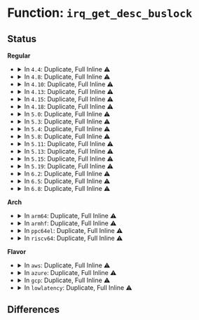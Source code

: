 # Function: <code>irq_get_desc_buslock</code>

## Status
<b>Regular</b>
<ul>
<li>
<details>
<summary>In <code>4.4</code>: Duplicate, Full Inline ⚠️</summary>

**Collision:** Static Duplication

**Inline:** Full

**Transformation:** False

**Instances:**

```
In kernel/irq/manage.c (ffffffff810dacd6)
Location: kernel/irq/internals.h:140
Inline: True
Inline callers:
  - kernel/irq/manage.c:irq_get_irqchip_state
  - kernel/irq/manage.c:irq_set_irqchip_state
  - kernel/irq/manage.c:__disable_irq_nosync
  - kernel/irq/manage.c:irq_set_irq_wake
  - kernel/irq/manage.c:enable_irq
```
```
In kernel/irq/chip.c (ffffffff810dda96)
Location: kernel/irq/internals.h:140
Inline: True
Inline callers:
  - kernel/irq/chip.c:irq_set_irq_type
  - kernel/irq/chip.c:__irq_set_handler
  - kernel/irq/chip.c:irq_set_chained_handler_and_data
```
</details>
</li>
<li>
<details>
<summary>In <code>4.8</code>: Duplicate, Full Inline ⚠️</summary>

**Collision:** Static Duplication

**Inline:** Full

**Transformation:** False

**Instances:**

```
In kernel/irq/manage.c (ffffffff810e0416)
Location: kernel/irq/internals.h:147
Inline: True
Inline callers:
  - kernel/irq/manage.c:irq_set_irqchip_state
  - kernel/irq/manage.c:irq_get_irqchip_state
  - kernel/irq/manage.c:irq_set_irq_wake
  - kernel/irq/manage.c:enable_irq
  - kernel/irq/manage.c:__disable_irq_nosync
```
```
In kernel/irq/chip.c (ffffffff810e4116)
Location: kernel/irq/internals.h:147
Inline: True
Inline callers:
  - kernel/irq/chip.c:irq_set_chained_handler_and_data
  - kernel/irq/chip.c:__irq_set_handler
  - kernel/irq/chip.c:irq_set_irq_type
```
</details>
</li>
<li>
<details>
<summary>In <code>4.10</code>: Duplicate, Full Inline ⚠️</summary>

**Collision:** Static Duplication

**Inline:** Full

**Transformation:** False

**Instances:**

```
In kernel/irq/manage.c (ffffffff810e6d66)
Location: kernel/irq/internals.h:147
Inline: True
Inline callers:
  - kernel/irq/manage.c:irq_set_irqchip_state
  - kernel/irq/manage.c:irq_get_irqchip_state
  - kernel/irq/manage.c:irq_set_irq_wake
  - kernel/irq/manage.c:enable_irq
  - kernel/irq/manage.c:__disable_irq_nosync
```
```
In kernel/irq/chip.c (ffffffff810ea666)
Location: kernel/irq/internals.h:147
Inline: True
Inline callers:
  - kernel/irq/chip.c:irq_set_chained_handler_and_data
  - kernel/irq/chip.c:__irq_set_handler
  - kernel/irq/chip.c:irq_set_irq_type
```
</details>
</li>
<li>
<details>
<summary>In <code>4.13</code>: Duplicate, Full Inline ⚠️</summary>

**Collision:** Static Duplication

**Inline:** Full

**Transformation:** False

**Instances:**

```
In kernel/irq/manage.c (ffffffff810e6466)
Location: kernel/irq/internals.h:162
Inline: True
Inline callers:
  - kernel/irq/manage.c:irq_set_irqchip_state
  - kernel/irq/manage.c:irq_get_irqchip_state
  - kernel/irq/manage.c:irq_set_irq_wake
  - kernel/irq/manage.c:enable_irq
  - kernel/irq/manage.c:__disable_irq_nosync
```
```
In kernel/irq/chip.c (ffffffff810e9d86)
Location: kernel/irq/internals.h:162
Inline: True
Inline callers:
  - kernel/irq/chip.c:irq_set_chained_handler_and_data
  - kernel/irq/chip.c:__irq_set_handler
  - kernel/irq/chip.c:irq_set_irq_type
```
</details>
</li>
<li>
<details>
<summary>In <code>4.15</code>: Duplicate, Full Inline ⚠️</summary>

**Collision:** Static Duplication

**Inline:** Full

**Transformation:** False

**Instances:**

```
In kernel/irq/manage.c (ffffffff810ee716)
Location: kernel/irq/internals.h:165
Inline: True
Inline callers:
  - kernel/irq/manage.c:irq_set_irqchip_state
  - kernel/irq/manage.c:irq_get_irqchip_state
  - kernel/irq/manage.c:irq_set_irq_wake
  - kernel/irq/manage.c:enable_irq
  - kernel/irq/manage.c:__disable_irq_nosync
```
```
In kernel/irq/chip.c (ffffffff810f22d6)
Location: kernel/irq/internals.h:165
Inline: True
Inline callers:
  - kernel/irq/chip.c:irq_set_chained_handler_and_data
  - kernel/irq/chip.c:__irq_set_handler
  - kernel/irq/chip.c:irq_set_irq_type
```
</details>
</li>
<li>
<details>
<summary>In <code>4.18</code>: Duplicate, Full Inline ⚠️</summary>

**Collision:** Static Duplication

**Inline:** Full

**Transformation:** False

**Instances:**

```
In kernel/irq/manage.c (ffffffff810f6b31)
Location: kernel/irq/internals.h:165
Inline: True
Inline callers:
  - kernel/irq/manage.c:irq_set_irqchip_state
  - kernel/irq/manage.c:irq_get_irqchip_state
  - kernel/irq/manage.c:irq_set_irq_wake
  - kernel/irq/manage.c:enable_irq
  - kernel/irq/manage.c:__disable_irq_nosync
```
```
In kernel/irq/chip.c (ffffffff810fa752)
Location: kernel/irq/internals.h:165
Inline: True
Inline callers:
  - kernel/irq/chip.c:irq_set_chained_handler_and_data
  - kernel/irq/chip.c:__irq_set_handler
  - kernel/irq/chip.c:irq_set_irq_type
```
</details>
</li>
<li>
<details>
<summary>In <code>5.0</code>: Duplicate, Full Inline ⚠️</summary>

**Collision:** Static Duplication

**Inline:** Full

**Transformation:** False

**Instances:**

```
In kernel/irq/manage.c (ffffffff811022a1)
Location: kernel/irq/internals.h:165
Inline: True
Inline callers:
  - kernel/irq/manage.c:irq_set_irqchip_state
  - kernel/irq/manage.c:irq_get_irqchip_state
  - kernel/irq/manage.c:irq_set_irq_wake
  - kernel/irq/manage.c:enable_irq
  - kernel/irq/manage.c:__disable_irq_nosync
```
```
In kernel/irq/chip.c (ffffffff81105f12)
Location: kernel/irq/internals.h:165
Inline: True
Inline callers:
  - kernel/irq/chip.c:irq_set_chained_handler_and_data
  - kernel/irq/chip.c:__irq_set_handler
  - kernel/irq/chip.c:irq_set_irq_type
```
</details>
</li>
<li>
<details>
<summary>In <code>5.3</code>: Duplicate, Full Inline ⚠️</summary>

**Collision:** Static Duplication

**Inline:** Full

**Transformation:** False

**Instances:**

```
In kernel/irq/manage.c (ffffffff8110a9b1)
Location: kernel/irq/internals.h:172
Inline: True
Inline callers:
  - kernel/irq/manage.c:irq_set_irqchip_state
  - kernel/irq/manage.c:irq_get_irqchip_state
  - kernel/irq/manage.c:irq_set_irq_wake
  - kernel/irq/manage.c:enable_irq
  - kernel/irq/manage.c:__disable_irq_nosync
```
```
In kernel/irq/chip.c (ffffffff8110f3b2)
Location: kernel/irq/internals.h:172
Inline: True
Inline callers:
  - kernel/irq/chip.c:irq_set_chained_handler_and_data
  - kernel/irq/chip.c:__irq_set_handler
  - kernel/irq/chip.c:irq_set_irq_type
```
</details>
</li>
<li>
<details>
<summary>In <code>5.4</code>: Duplicate, Full Inline ⚠️</summary>

**Collision:** Static Duplication

**Inline:** Full

**Transformation:** False

**Instances:**

```
In kernel/irq/manage.c (ffffffff81116d81)
Location: kernel/irq/internals.h:170
Inline: True
Inline callers:
  - kernel/irq/manage.c:irq_set_irqchip_state
  - kernel/irq/manage.c:irq_get_irqchip_state
  - kernel/irq/manage.c:irq_set_irq_wake
  - kernel/irq/manage.c:enable_irq
  - kernel/irq/manage.c:__disable_irq_nosync
```
```
In kernel/irq/chip.c (ffffffff8111b672)
Location: kernel/irq/internals.h:170
Inline: True
Inline callers:
  - kernel/irq/chip.c:irq_set_chained_handler_and_data
  - kernel/irq/chip.c:__irq_set_handler
  - kernel/irq/chip.c:irq_set_irq_type
```
```
In kernel/irq/pm.c (ffffffff81120bbc)
Location: kernel/irq/internals.h:170
Inline: True
Inline callers:
  - kernel/irq/pm.c:rearm_wake_irq
```
</details>
</li>
<li>
<details>
<summary>In <code>5.8</code>: Duplicate, Full Inline ⚠️</summary>

**Collision:** Static Duplication

**Inline:** Full

**Transformation:** False

**Instances:**

```
In kernel/irq/manage.c (ffffffff81122871)
Location: kernel/irq/internals.h:170
Inline: True
Inline callers:
  - kernel/irq/manage.c:irq_set_irqchip_state
  - kernel/irq/manage.c:irq_get_irqchip_state
  - kernel/irq/manage.c:irq_set_irq_wake
  - kernel/irq/manage.c:enable_irq
  - kernel/irq/manage.c:__disable_irq_nosync
```
```
In kernel/irq/chip.c (ffffffff811278b1)
Location: kernel/irq/internals.h:170
Inline: True
Inline callers:
  - kernel/irq/chip.c:irq_set_chip_and_handler_name
  - kernel/irq/chip.c:irq_set_chained_handler_and_data
  - kernel/irq/chip.c:irq_set_irq_type
```
```
In kernel/irq/pm.c (ffffffff8112d18c)
Location: kernel/irq/internals.h:170
Inline: True
Inline callers:
  - kernel/irq/pm.c:rearm_wake_irq
```
</details>
</li>
<li>
<details>
<summary>In <code>5.11</code>: Duplicate, Full Inline ⚠️</summary>

**Collision:** Static Duplication

**Inline:** Full

**Transformation:** False

**Instances:**

```
In kernel/irq/manage.c (ffffffff8111e6a1)
Location: kernel/irq/internals.h:170
Inline: True
Inline callers:
  - kernel/irq/manage.c:irq_set_irqchip_state
  - kernel/irq/manage.c:irq_get_irqchip_state
  - kernel/irq/manage.c:irq_set_irq_wake
  - kernel/irq/manage.c:enable_irq
  - kernel/irq/manage.c:__disable_irq_nosync
```
```
In kernel/irq/chip.c (ffffffff811234b1)
Location: kernel/irq/internals.h:170
Inline: True
Inline callers:
  - kernel/irq/chip.c:irq_set_chip_and_handler_name
  - kernel/irq/chip.c:irq_set_chained_handler_and_data
  - kernel/irq/chip.c:irq_set_irq_type
```
```
In kernel/irq/pm.c (ffffffff81128bec)
Location: kernel/irq/internals.h:170
Inline: True
Inline callers:
  - kernel/irq/pm.c:rearm_wake_irq
```
</details>
</li>
<li>
<details>
<summary>In <code>5.13</code>: Duplicate, Full Inline ⚠️</summary>

**Collision:** Static Duplication

**Inline:** Full

**Transformation:** False

**Instances:**

```
In kernel/irq/manage.c (ffffffff8111e9b1)
Location: kernel/irq/internals.h:170
Inline: True
Inline callers:
  - kernel/irq/manage.c:irq_set_irqchip_state
  - kernel/irq/manage.c:irq_get_irqchip_state
  - kernel/irq/manage.c:irq_set_irq_wake
  - kernel/irq/manage.c:enable_irq
  - kernel/irq/manage.c:__disable_irq_nosync
```
```
In kernel/irq/chip.c (ffffffff81123811)
Location: kernel/irq/internals.h:170
Inline: True
Inline callers:
  - kernel/irq/chip.c:irq_set_chip_and_handler_name
  - kernel/irq/chip.c:irq_set_chained_handler_and_data
  - kernel/irq/chip.c:irq_set_irq_type
```
```
In kernel/irq/pm.c (ffffffff81128e6c)
Location: kernel/irq/internals.h:170
Inline: True
Inline callers:
  - kernel/irq/pm.c:rearm_wake_irq
```
</details>
</li>
<li>
<details>
<summary>In <code>5.15</code>: Duplicate, Full Inline ⚠️</summary>

**Collision:** Static Duplication

**Inline:** Full

**Transformation:** False

**Instances:**

```
In kernel/irq/manage.c (ffffffff8113ee41)
Location: kernel/irq/internals.h:170
Inline: True
Inline callers:
  - kernel/irq/manage.c:irq_set_irqchip_state
  - kernel/irq/manage.c:irq_get_irqchip_state
  - kernel/irq/manage.c:irq_set_irq_wake
  - kernel/irq/manage.c:enable_irq
  - kernel/irq/manage.c:__disable_irq_nosync
```
```
In kernel/irq/chip.c (ffffffff81143de1)
Location: kernel/irq/internals.h:170
Inline: True
Inline callers:
  - kernel/irq/chip.c:irq_set_chip_and_handler_name
  - kernel/irq/chip.c:irq_set_chained_handler_and_data
  - kernel/irq/chip.c:irq_set_irq_type
```
```
In kernel/irq/pm.c (ffffffff8114944c)
Location: kernel/irq/internals.h:170
Inline: True
Inline callers:
  - kernel/irq/pm.c:rearm_wake_irq
```
</details>
</li>
<li>
<details>
<summary>In <code>5.19</code>: Duplicate, Full Inline ⚠️</summary>

**Collision:** Static Duplication

**Inline:** Full

**Transformation:** False

**Instances:**

```
In kernel/irq/manage.c (ffffffff81162489)
Location: kernel/irq/internals.h:172
Inline: True
Inline callers:
  - kernel/irq/manage.c:irq_set_irqchip_state
  - kernel/irq/manage.c:irq_get_irqchip_state
  - kernel/irq/manage.c:irq_set_irq_wake
  - kernel/irq/manage.c:enable_irq
  - kernel/irq/manage.c:__disable_irq_nosync
```
```
In kernel/irq/chip.c (ffffffff811682ff)
Location: kernel/irq/internals.h:172
Inline: True
Inline callers:
  - kernel/irq/chip.c:irq_set_chip_and_handler_name
  - kernel/irq/chip.c:irq_set_chained_handler_and_data
  - kernel/irq/chip.c:irq_set_irq_type
```
```
In kernel/irq/pm.c (ffffffff8116e003)
Location: kernel/irq/internals.h:172
Inline: True
Inline callers:
  - kernel/irq/pm.c:rearm_wake_irq
```
</details>
</li>
<li>
<details>
<summary>In <code>6.2</code>: Duplicate, Full Inline ⚠️</summary>

**Collision:** Static Duplication

**Inline:** Full

**Transformation:** False

**Instances:**

```
In kernel/irq/manage.c (ffffffff81195ff9)
Location: kernel/irq/internals.h:174
Inline: True
Inline callers:
  - kernel/irq/manage.c:irq_set_irqchip_state
  - kernel/irq/manage.c:irq_get_irqchip_state
  - kernel/irq/manage.c:irq_set_irq_wake
  - kernel/irq/manage.c:enable_irq
  - kernel/irq/manage.c:__disable_irq_nosync
```
```
In kernel/irq/chip.c (ffffffff8119c7ef)
Location: kernel/irq/internals.h:174
Inline: True
Inline callers:
  - kernel/irq/chip.c:irq_set_chip_and_handler_name
  - kernel/irq/chip.c:irq_set_chained_handler_and_data
  - kernel/irq/chip.c:irq_set_irq_type
```
```
In kernel/irq/pm.c (ffffffff811a3283)
Location: kernel/irq/internals.h:174
Inline: True
Inline callers:
  - kernel/irq/pm.c:rearm_wake_irq
```
</details>
</li>
<li>
<details>
<summary>In <code>6.5</code>: Duplicate, Full Inline ⚠️</summary>

**Collision:** Static Duplication

**Inline:** Full

**Transformation:** False

**Instances:**

```
In kernel/irq/manage.c (ffffffff811a79b9)
Location: kernel/irq/internals.h:179
Inline: True
Inline callers:
  - kernel/irq/manage.c:irq_set_irqchip_state
  - kernel/irq/manage.c:irq_get_irqchip_state
  - kernel/irq/manage.c:irq_set_irq_wake
  - kernel/irq/manage.c:enable_irq
  - kernel/irq/manage.c:__disable_irq_nosync
```
```
In kernel/irq/chip.c (ffffffff811ae66f)
Location: kernel/irq/internals.h:179
Inline: True
Inline callers:
  - kernel/irq/chip.c:irq_set_chip_and_handler_name
  - kernel/irq/chip.c:irq_set_chained_handler_and_data
  - kernel/irq/chip.c:irq_set_irq_type
```
```
In kernel/irq/pm.c (ffffffff811b5183)
Location: kernel/irq/internals.h:179
Inline: True
Inline callers:
  - kernel/irq/pm.c:rearm_wake_irq
```
</details>
</li>
<li>
<details>
<summary>In <code>6.8</code>: Duplicate, Full Inline ⚠️</summary>

**Collision:** Static Duplication

**Inline:** Full

**Transformation:** False

**Instances:**

```
In kernel/irq/manage.c (ffffffff811b7519)
Location: kernel/irq/internals.h:179
Inline: True
Inline callers:
  - kernel/irq/manage.c:irq_set_irqchip_state
  - kernel/irq/manage.c:irq_get_irqchip_state
  - kernel/irq/manage.c:irq_set_irq_wake
  - kernel/irq/manage.c:enable_irq
  - kernel/irq/manage.c:__disable_irq_nosync
```
```
In kernel/irq/chip.c (ffffffff811be26f)
Location: kernel/irq/internals.h:179
Inline: True
Inline callers:
  - kernel/irq/chip.c:irq_set_chip_and_handler_name
  - kernel/irq/chip.c:irq_set_chained_handler_and_data
  - kernel/irq/chip.c:irq_set_irq_type
```
```
In kernel/irq/pm.c (ffffffff811c5003)
Location: kernel/irq/internals.h:179
Inline: True
Inline callers:
  - kernel/irq/pm.c:rearm_wake_irq
```
</details>
</li>
</ul>
<b>Arch</b>
<ul>
<li>
<details>
<summary>In <code>arm64</code>: Duplicate, Full Inline ⚠️</summary>

**Collision:** Static Duplication

**Inline:** Full

**Transformation:** False

**Instances:**

```
In kernel/irq/manage.c (ffff800010178ce4)
Location: kernel/irq/internals.h:170
Inline: True
Inline callers:
  - kernel/irq/manage.c:irq_set_irqchip_state
  - kernel/irq/manage.c:irq_get_irqchip_state
  - kernel/irq/manage.c:irq_set_irq_wake
  - kernel/irq/manage.c:enable_irq
  - kernel/irq/manage.c:__disable_irq_nosync
```
```
In kernel/irq/chip.c (ffff80001017f6cc)
Location: kernel/irq/internals.h:170
Inline: True
Inline callers:
  - kernel/irq/chip.c:irq_set_chained_handler_and_data
  - kernel/irq/chip.c:__irq_set_handler
  - kernel/irq/chip.c:irq_set_irq_type
```
```
In kernel/irq/pm.c (ffff800010186be8)
Location: kernel/irq/internals.h:170
Inline: True
Inline callers:
  - kernel/irq/pm.c:rearm_wake_irq
```
</details>
</li>
<li>
<details>
<summary>In <code>armhf</code>: Duplicate, Full Inline ⚠️</summary>

**Collision:** Static Duplication

**Inline:** Full

**Transformation:** False

**Instances:**

```
In kernel/irq/manage.c (c03ca68c)
Location: kernel/irq/internals.h:170
Inline: True
Inline callers:
  - kernel/irq/manage.c:irq_set_irqchip_state
  - kernel/irq/manage.c:irq_get_irqchip_state
  - kernel/irq/manage.c:irq_set_irq_wake
  - kernel/irq/manage.c:enable_irq
  - kernel/irq/manage.c:__disable_irq_nosync
```
```
In kernel/irq/chip.c (c03cf8e0)
Location: kernel/irq/internals.h:170
Inline: True
Inline callers:
  - kernel/irq/chip.c:irq_set_chained_handler_and_data
  - kernel/irq/chip.c:__irq_set_handler
  - kernel/irq/chip.c:irq_set_irq_type
```
```
In kernel/irq/pm.c (c03d5858)
Location: kernel/irq/internals.h:170
Inline: True
Inline callers:
  - kernel/irq/pm.c:rearm_wake_irq
```
</details>
</li>
<li>
<details>
<summary>In <code>ppc64el</code>: Duplicate, Full Inline ⚠️</summary>

**Collision:** Static Duplication

**Inline:** Full

**Transformation:** False

**Instances:**

```
In kernel/irq/manage.c (c0000000001d2fc0)
Location: kernel/irq/internals.h:170
Inline: True
Inline callers:
  - kernel/irq/manage.c:irq_set_irqchip_state
  - kernel/irq/manage.c:irq_get_irqchip_state
  - kernel/irq/manage.c:irq_set_irq_wake
  - kernel/irq/manage.c:enable_irq
  - kernel/irq/manage.c:__disable_irq_nosync
```
```
In kernel/irq/chip.c (c0000000001da168)
Location: kernel/irq/internals.h:170
Inline: True
Inline callers:
  - kernel/irq/chip.c:irq_set_chained_handler_and_data
  - kernel/irq/chip.c:__irq_set_handler
  - kernel/irq/chip.c:irq_set_irq_type
```
```
In kernel/irq/pm.c (c0000000001e1428)
Location: kernel/irq/internals.h:170
Inline: True
Inline callers:
  - kernel/irq/pm.c:rearm_wake_irq
```
</details>
</li>
<li>
<details>
<summary>In <code>riscv64</code>: Duplicate, Full Inline ⚠️</summary>

**Collision:** Static Duplication

**Inline:** Full

**Transformation:** False

**Instances:**

```
In kernel/irq/manage.c (ffffffe000113798)
Location: kernel/irq/internals.h:170
Inline: True
Inline callers:
  - kernel/irq/manage.c:irq_set_irqchip_state
  - kernel/irq/manage.c:irq_get_irqchip_state
  - kernel/irq/manage.c:irq_set_irq_wake
  - kernel/irq/manage.c:enable_irq
  - kernel/irq/manage.c:__disable_irq_nosync
```
```
In kernel/irq/chip.c (ffffffe000117b30)
Location: kernel/irq/internals.h:170
Inline: True
Inline callers:
  - kernel/irq/chip.c:irq_set_chained_handler_and_data
  - kernel/irq/chip.c:__irq_set_handler
  - kernel/irq/chip.c:irq_set_irq_type
```
</details>
</li>
</ul>
<b>Flavor</b>
<ul>
<li>
<details>
<summary>In <code>aws</code>: Duplicate, Full Inline ⚠️</summary>

**Collision:** Static Duplication

**Inline:** Full

**Transformation:** False

**Instances:**

```
In kernel/irq/manage.c (ffffffff8110f361)
Location: kernel/irq/internals.h:170
Inline: True
Inline callers:
  - kernel/irq/manage.c:irq_set_irqchip_state
  - kernel/irq/manage.c:irq_get_irqchip_state
  - kernel/irq/manage.c:irq_set_irq_wake
  - kernel/irq/manage.c:enable_irq
  - kernel/irq/manage.c:__disable_irq_nosync
```
```
In kernel/irq/chip.c (ffffffff81113c52)
Location: kernel/irq/internals.h:170
Inline: True
Inline callers:
  - kernel/irq/chip.c:irq_set_chained_handler_and_data
  - kernel/irq/chip.c:__irq_set_handler
  - kernel/irq/chip.c:irq_set_irq_type
```
```
In kernel/irq/pm.c (ffffffff8111919c)
Location: kernel/irq/internals.h:170
Inline: True
Inline callers:
  - kernel/irq/pm.c:rearm_wake_irq
```
</details>
</li>
<li>
<details>
<summary>In <code>azure</code>: Duplicate, Full Inline ⚠️</summary>

**Collision:** Static Duplication

**Inline:** Full

**Transformation:** False

**Instances:**

```
In kernel/irq/manage.c (ffffffff811000a1)
Location: kernel/irq/internals.h:170
Inline: True
Inline callers:
  - kernel/irq/manage.c:irq_set_irqchip_state
  - kernel/irq/manage.c:irq_get_irqchip_state
  - kernel/irq/manage.c:irq_set_irq_wake
  - kernel/irq/manage.c:enable_irq
  - kernel/irq/manage.c:__disable_irq_nosync
```
```
In kernel/irq/chip.c (ffffffff81104962)
Location: kernel/irq/internals.h:170
Inline: True
Inline callers:
  - kernel/irq/chip.c:irq_set_chained_handler_and_data
  - kernel/irq/chip.c:__irq_set_handler
  - kernel/irq/chip.c:irq_set_irq_type
```
```
In kernel/irq/pm.c (ffffffff8110a20c)
Location: kernel/irq/internals.h:170
Inline: True
Inline callers:
  - kernel/irq/pm.c:rearm_wake_irq
```
</details>
</li>
<li>
<details>
<summary>In <code>gcp</code>: Duplicate, Full Inline ⚠️</summary>

**Collision:** Static Duplication

**Inline:** Full

**Transformation:** False

**Instances:**

```
In kernel/irq/manage.c (ffffffff8110d251)
Location: kernel/irq/internals.h:170
Inline: True
Inline callers:
  - kernel/irq/manage.c:irq_set_irqchip_state
  - kernel/irq/manage.c:irq_get_irqchip_state
  - kernel/irq/manage.c:irq_set_irq_wake
  - kernel/irq/manage.c:enable_irq
  - kernel/irq/manage.c:__disable_irq_nosync
```
```
In kernel/irq/chip.c (ffffffff81111b42)
Location: kernel/irq/internals.h:170
Inline: True
Inline callers:
  - kernel/irq/chip.c:irq_set_chained_handler_and_data
  - kernel/irq/chip.c:__irq_set_handler
  - kernel/irq/chip.c:irq_set_irq_type
```
```
In kernel/irq/pm.c (ffffffff8111708c)
Location: kernel/irq/internals.h:170
Inline: True
Inline callers:
  - kernel/irq/pm.c:rearm_wake_irq
```
</details>
</li>
<li>
<details>
<summary>In <code>lowlatency</code>: Duplicate, Full Inline ⚠️</summary>

**Collision:** Static Duplication

**Inline:** Full

**Transformation:** False

**Instances:**

```
In kernel/irq/manage.c (ffffffff811187b1)
Location: kernel/irq/internals.h:170
Inline: True
Inline callers:
  - kernel/irq/manage.c:irq_set_irqchip_state
  - kernel/irq/manage.c:irq_get_irqchip_state
  - kernel/irq/manage.c:irq_set_irq_wake
  - kernel/irq/manage.c:enable_irq
  - kernel/irq/manage.c:__disable_irq_nosync
```
```
In kernel/irq/chip.c (ffffffff8111d102)
Location: kernel/irq/internals.h:170
Inline: True
Inline callers:
  - kernel/irq/chip.c:irq_set_chained_handler_and_data
  - kernel/irq/chip.c:__irq_set_handler
  - kernel/irq/chip.c:irq_set_irq_type
```
```
In kernel/irq/pm.c (ffffffff8112271c)
Location: kernel/irq/internals.h:170
Inline: True
Inline callers:
  - kernel/irq/pm.c:rearm_wake_irq
```
</details>
</li>
</ul>

## Differences
